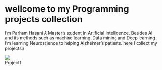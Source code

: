 <head>
<style>
div {
  div {
  width: 320px;
  padding: 10px;
  border: 5px solid gray;
  margin: 0;
}
</style>
</head>

<body>
  
<h1>wellcome to my Programming projects collection</h1>
<p>
I’m Parham Hasani
A Master’s student in Artificial intelligence. Besides AI and its methods such as machine learning, Data mining and Deep learning I’m learning Neuroscience to helping Alzheimer’s patients. 
here I collect my projects:)</p>
<img src="https://i.pinimg.com/originals/bc/b3/02/bcb302b88b0850b4f1f617007b45e518.jpg">

<div>Project1</div>

</body>

